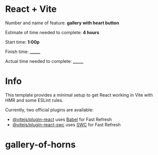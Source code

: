 # React + Vite

Number and name of feature: **gallery with heart button**

Estimate of time needed to complete: **4 hours**

Start time: **1:00p**

Finish time: **_____**

Actual time needed to complete: **_____**


# Info


This template provides a minimal setup to get React working in Vite with HMR and some ESLint rules.

Currently, two official plugins are available:

- [@vitejs/plugin-react](https://github.com/vitejs/vite-plugin-react/blob/main/packages/plugin-react/README.md) uses [Babel](https://babeljs.io/) for Fast Refresh
- [@vitejs/plugin-react-swc](https://github.com/vitejs/vite-plugin-react-swc) uses [SWC](https://swc.rs/) for Fast Refresh
# gallery-of-horns
